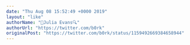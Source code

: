 ```yaml
---
date: "Thu Aug 08 15:52:49 +0000 2019"
layout: "like"
authorName: "🔎Julia Evans🔍"
authorUrl: "https://twitter.com/b0rk"
originalPost: "https://twitter.com/b0rk/status/1159492669384658944"
---
```

